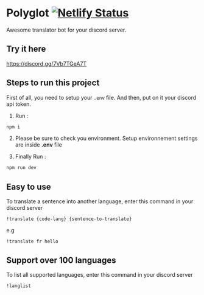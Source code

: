 # Polyglot [![Netlify Status](https://api.netlify.com/api/v1/badges/91210cfa-886b-4b2a-b41b-8f62aff12c26/deploy-status)](https://app.netlify.com/sites/polyglot-js/deploys)
Awesome translator bot for your discord server.

## Try it here
https://discord.gg/7Vb7TGeA7T

## Steps to run this project

First of all, you need to setup your `.env` file. And then, put on it your discord api token. 

1. Run :
```bash
npm i
```
2. Please be sure to check you environment. Setup environnement settings are inside **.env** file

3. Finally Run : 
```bash
npm run dev
```

## Easy to use
To translate a sentence into another language, enter this command in your discord server
```
!translate {code-lang} {sentence-to-translate}
```

e.g
```
!translate fr hello
```
## Support over 100 languages
To list all supported languages, enter this command in your discord server
```
!langlist
```

[link-author]: https://github.com/yaasiin-ayeva


